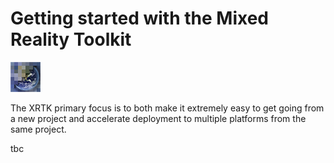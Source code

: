 # Getting started with the Mixed Reality Toolkit

![](https://github.com/XRTK/XRTK-Core/raw/master/docs/logo.png)

The XRTK primary focus is to both make it extremely easy to get going from a new project and accelerate deployment to multiple platforms from the same project.

tbc
